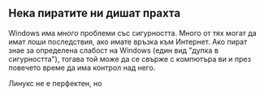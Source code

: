<?php require("../../entete.php"); ?> <?php require("../../base.php"); ?>

<div id="corps">

<h2>Нека пиратите ни дишат прахта</h2>

<p>Windows има <i>много</i> проблеми със сигурността. Много от тях могат да имат лоши последствия, ако имате връзка към Интернет. Ако пират знае за определена слабост на Windows (един вид "дупка в сигурността"), тогава той може да се свърже с компютъра ви и през повечето време да има контрол над него.
 </p>

<p>Линукс не е перфектен, но</p>

</div>
</body>
</html>
